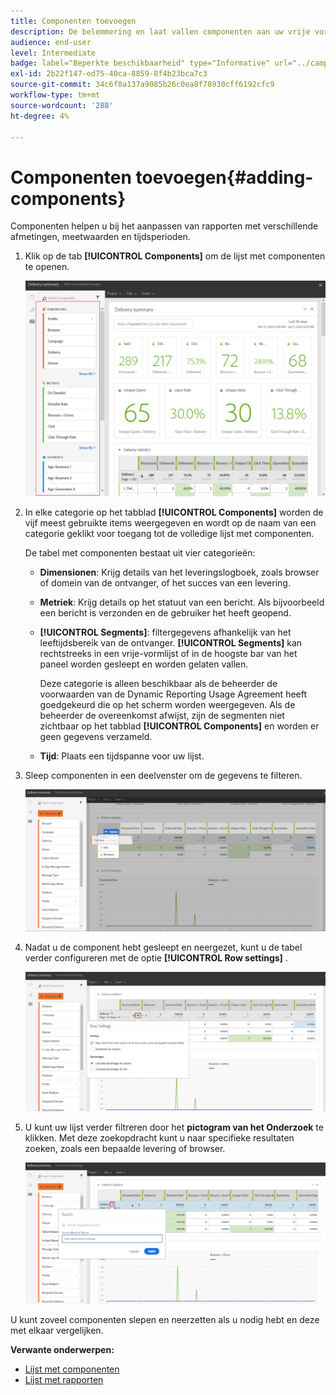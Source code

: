 ```yaml
---
title: Componenten toevoegen
description: De belemmering en laat vallen componenten aan uw vrije vormlijst beginnen uw gegevens te filtreren en uw rapport te bouwen.
audience: end-user
level: Intermediate
badge: label="Beperkte beschikbaarheid" type="Informative" url="../campaign-standard-migration-home.md" tooltip="Beperkt tot gemigreerde gebruikers in Campaign Standard"
exl-id: 2b22f147-ed75-40ca-8859-8f4b23bca7c3
source-git-commit: 34c6f8a137a9085b26c0ea8f78930cff6192cfc9
workflow-type: tm+mt
source-wordcount: '288'
ht-degree: 4%

---
```


# Componenten toevoegen{#adding-components}

Componenten helpen u bij het aanpassen van rapporten met verschillende afmetingen, meetwaarden en tijdsperioden.

1. Klik op de tab **[!UICONTROL Components]** om de lijst met componenten te openen.

   ![](assets/dynamic_report_components.png)

1. In elke categorie op het tabblad **[!UICONTROL Components]** worden de vijf meest gebruikte items weergegeven en wordt op de naam van een categorie geklikt voor toegang tot de volledige lijst met componenten.

   De tabel met componenten bestaat uit vier categorieën:

   * **Dimensionen**: Krijg details van het leveringslogboek, zoals browser of domein van de ontvanger, of het succes van een levering.
   * **Metriek**: Krijg details op het statuut van een bericht. Als bijvoorbeeld een bericht is verzonden en de gebruiker het heeft geopend.
   * **[!UICONTROL Segments]**: filtergegevens afhankelijk van het leeftijdsbereik van de ontvanger. **[!UICONTROL Segments]** kan rechtstreeks in een vrije-vormlijst of in de hoogste bar van het paneel worden gesleept en worden gelaten vallen.

     Deze categorie is alleen beschikbaar als de beheerder de voorwaarden van de Dynamic Reporting Usage Agreement heeft goedgekeurd die op het scherm worden weergegeven. Als de beheerder de overeenkomst afwijst, zijn de segmenten niet zichtbaar op het tabblad **[!UICONTROL Components]** en worden er geen gegevens verzameld.

   * **Tijd**: Plaats een tijdspanne voor uw lijst.

1. Sleep componenten in een deelvenster om de gegevens te filteren.

   ![](assets/dynamic_report_components_2.png)

1. Nadat u de component hebt gesleept en neergezet, kunt u de tabel verder configureren met de optie **[!UICONTROL Row settings]** .

   ![](assets/dynamic_report_components_3.png)

1. U kunt uw lijst verder filtreren door het **pictogram van het Onderzoek** te klikken. Met deze zoekopdracht kunt u naar specifieke resultaten zoeken, zoals een bepaalde levering of browser.

   ![](assets/dynamic_report_components_4.png)

U kunt zoveel componenten slepen en neerzetten als u nodig hebt en deze met elkaar vergelijken.

**Verwante onderwerpen:**

* [Lijst met componenten](list-of-components.md)
* [Lijst met rapporten](defining-the-report-period.md)
